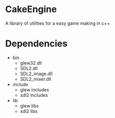 # CakeEngine
A library of utilities for a easy game making in c++


# Dependencies

* bin
  * glew32.dll
  * SDL2.dll
  * SDL2_image.dll
  * SDL2_mixer.dll
* include
  * glew includes
  * sdl2 includes
* lib
  * glew libs
  * sdl2 libs

